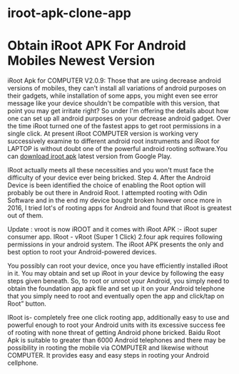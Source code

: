 # iroot-apk-clone-app
Obtain iRoot APK For Android Mobiles Newest Version 
===================================================

iRoot Apk for COMPUTER V2.0.9: Those that are using decrease android versions of mobiles, they can't install all variations of android purposes on their gadgets, while installation of some apps, you might even see error message like your device shouldn't be compatible with this version, that point you may get irritate right?  So under I'm offering the details about how one can set up all android purposes on your decrease android gadget. Over the time iRoot turned one of the fastest apps to get root permissions in a single click. At present iRoot COMPUTER version is working very successively examine to different android root instruments and iRoot for LAPTOP is without doubt one of the powerful android rooting software.You can <a href="http://androidrootinghelp.com/">download iroot apk</a> latest version from Google Play.

IRoot actually meets all these necessities and you won't must face the difficulty of your device ever being bricked. Step 4. After the Android Device is been identified the choice of enabling the Root option will probably be out there in Android Root. I attempted rooting with Odin Software and in the end my device bought broken however once more in 2016, I tried lot's of rooting apps for Android and found that iRoot is greatest out of them.

Update : vroot is now iROOT and it comes with iRoot APK :- iRoot super consumer app. IRoot - vRoot (Super 1 Click) 2.four apk requires following permissions in your android system. The iRoot APK presents the only and best option to root your Android-powered devices.

You possibly can root your device, once you have efficiently installed iRoot in it. You may obtain and set up iRoot in your device by following the easy steps given beneath. So, to root or unroot your Android, you simply need to obtain the foundation app apk file and set up it on your Android telephone that you simply need to root and eventually open the app and click/tap on Root” button.

IRoot is- completely free one click rooting app, additionally easy to use and powerful enough to root your Android units with its excessive success fee of rooting with none threat of getting Android phone bricked. Baidu Root Apk is suitable to greater than 6000 Android telephones and there may be possibility in rooting the mobile via COMPUTER and likewise without COMPUTER. It provides easy and easy steps in rooting your Android cellphone.
